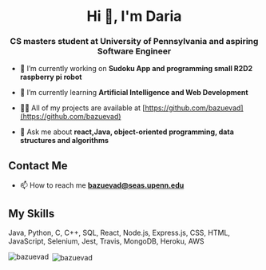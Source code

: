 <h1 align="center">Hi 👋, I'm Daria</h1>
<h3 align="center">CS masters student at University of Pennsylvania and aspiring Software Engineer</h3>

- 🔭 I’m currently working on **Sudoku App and programming small R2D2 raspberry pi robot**

- 🌱 I’m currently learning **Artificial Intelligence and Web Development**

- 👨‍💻 All of my projects are available at [https://github.com/bazuevad](https://github.com/bazuevad)

- 💬 Ask me about **react,Java, object-oriented programming, data structures and algorithms**

## Contact Me

- 📫 How to reach me **bazuevad@seas.upenn.edu**

## My Skills

Java, Python, C, C++, SQL, React, Node.js, Express.js, CSS, HTML, JavaScript, Selenium, Jest, Travis, MongoDB, Heroku, AWS

<p><img align="left" src="https://github-readme-stats.vercel.app/api/top-langs/?username=bazuevad&layout=compact&hide=html" alt="bazuevad" /></p>

<p>&nbsp;<img align="center" src="https://github-readme-stats.vercel.app/api?username=bazuevad&show_icons=true" alt="bazuevad" /></p>

